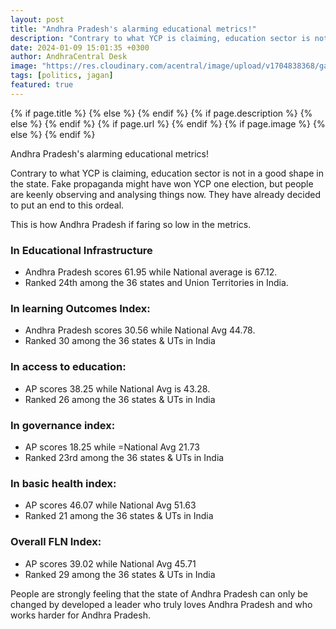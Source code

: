 ```yaml
---
layout: post
title: "Andhra Pradesh's alarming educational metrics!"
description: "Contrary to what YCP is claiming, education sector is not in a good shape in the state. Fake propaganda might have won YCP one election, but people are keenly observing and analysing things now"
date: 2024-01-09 15:01:35 +0300
author: AndhraCentral Desk
image: "https://res.cloudinary.com/acentral/image/upload/v1704838368/ganja/education-jagan_y5cbwh.png"
tags: [politics, jagan]
featured: true
---
```


<meta content="{{ site.title }}" property="og:site_name">
{% if page.title %}
  <meta content="{{ page.title }}" property="og:title">
{% else %}
  <meta content="{{ site.title }}" property="og:title">
{% endif %}
{% if page.description %}
  <meta content="{{ page.description }}" property="og:description">
{% else %}
  <meta content="{{ site.description }}" property="og:description">
{% endif %}
{% if page.url %}
  <meta content="{{ site.url }}{{ page.url }}" property="og:url">
{% endif %}
{% if page.image %}
  <meta content="https://res.cloudinary.com/acentral/image/upload/v1704838368/ganja/education-jagan_y5cbwh.png" property="og:image">
{% else %}
  <meta content="{{ site.url }}/images/og.png" property="og:image">
{% endif %}

Andhra Pradesh's alarming educational metrics!

Contrary to what YCP is claiming, education sector is not in a good shape in the state. Fake propaganda might have won YCP one election, but people are keenly observing and analysing things now. They have already decided to put an end to this ordeal.

This is how Andhra Pradesh if faring so low in the metrics. 

### In Educational Infrastructure

- Andhra Pradesh scores 61.95 while National average is 67.12. 
- Ranked 24th among the 36 states and Union Territories in India.

### In learning Outcomes Index:
- Andhra Pradesh scores 30.56 while National Avg 44.78. 
- Ranked 30 among the 36 states & UTs in India

### In access to education:
- AP scores 38.25 while National Avg is 43.28.
- Ranked 26 among the 36 states & UTs in India

### In governance index:
- AP scores 18.25 while =National Avg 21.73
- Ranked 23rd among the 36 states & UTs in India

### In basic health index:
- AP scores 46.07 while National Avg 51.63
- Ranked 21 among the 36 states & UTs in India

### Overall FLN Index:
- AP scores 39.02 while National Avg 45.71
- Ranked 29 among the 36 states & UTs in India


People are strongly feeling that the state of Andhra Pradesh can only be changed by developed a leader who truly loves Andhra Pradesh and who works harder for Andhra Pradesh.

